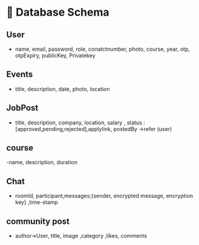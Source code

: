 # 🧬 Database Schema

## User

- name, email, password, role, conatctnumber, photo, course, year, otp, otpExpiry, publicKey, Privatekey

## Events

- title, description, date, photo, location

## JobPost

- title, description, company, location, salary , status :[approved,pending,rejected],applylink, postedBy ->refer (user)


## course

-name, description, duration

## Chat
- roomId, participant,messages;{sender, encrypted message, encryption key} ,time-stamp

## community post
- author->User, title, image ,category ,likes, comments